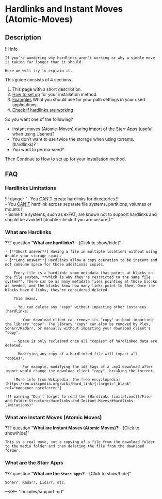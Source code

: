 # Hardlinks and Instant Moves (Atomic-Moves)

## Description

!!! info

    If you’re wondering why hardlinks aren’t working or why a simple move is taking far longer than it should.

    Here we will try to explain it.

This guide consists of 4 sections.

1. This page with a short description.
2. [How to set up](/File-and-Folder-Structure/How-to-set-up/) for your installation method.
3. [Examples](/File-and-Folder-Structure/Examples/) What you should use for your path settings in your used applications.
4. [Check if hardlinks are working](/File-and-Folder-Structure/Check-if-hardlinks-are-working/)

So you want one of the following?

- Instant moves (Atomic-Moves) during import of the Starr Apps (useful when using Usenet)?
- You don't want to use twice the storage when using torrents. (hardlinks)?
- You want to perma-seed?

Then Continue to [How to set up](/File-and-Folder-Structure/How-to-set-up/) for your installation method.

## FAQ

### Hardlinks Limitations

!!! danger "- You <u>CAN'T</u> create hardlinks for directories :bangbang:<br>- You <u>CAN'T</u> hardlink across separate file systems, partitions, volumes or mounts :bangbang:<br>- Some file systems, such as exFAT, are known not to support hardlinks and should be avoided (double-check if you are unsure!)."

### What are Hardlinks

??? question "**What are hardlinks?** - [Click to show/hide]"

    - [**Short answer**] Having a file in multiple locations without using double your storage space.
    - [**Long answer**] Hardlinks allow a copy operation to be instant and not consume space for those additional copies.

        Every file is a hardlink: some metadata that points at blocks on the file system, **which is why they're restricted to the same file system**. There can be as many metadata files pointing at those blocks as needed, and the blocks know how many links point to them. Once the blocks have 0 links, they're considered deleted.

        This means:

        - You can delete any "copy" without impacting other instances (hardlinks).

            Your download client can remove its "copy" without impacting the library "copy". The library "copy" can also be removed by Plex, Sonarr/Radarr, or manually without impacting your download client's "copy".

        - Space is only reclaimed once all "copies" of hardlinked data are deleted.

        - Modifying any copy of a hardlinked file will impact all "copies".

            For example, modifying the id3 tags of a .mp3 download after import would change the download client "copy", breaking the torrent.

        [More info from Wikipedia, the free encyclopedia](https://en.wikipedia.org/wiki/Hard_link){:target="_blank" rel="noopener noreferrer"}

    !!! warning "Don't forget to read the [Hardlinks limitations](/File-and-Folder-Structure/Hardlinks-and-Instant-Moves/#hardlinks-limitations)"

### What are Instant Moves (Atomic Moves)

??? question "**What are Instant Moves (Atomic Moves)?** - [Click to show/hide]"

    This is a real move, not a copying of a file from the download folder to the media folder and then deleting the file from the download folder.

### What are the Starr Apps

??? question "**What are the `Starr Apps`?** - [Click to show/hide]"

    Sonarr, Radarr, Lidarr, etc.

--8<-- "includes/support.md"
